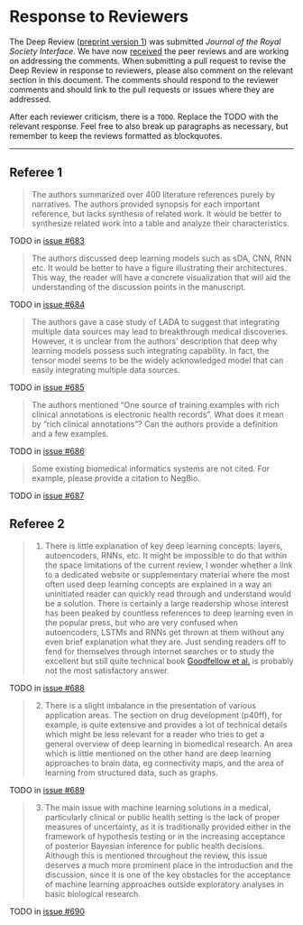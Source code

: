 # Response to Reviewers

The Deep Review ([preprint version 1](https://www.biorxiv.org/content/early/2017/05/28/142760)) was submitted _Journal of the Royal Society Interface_.
We have now [received](https://github.com/greenelab/deep-review/issues/678) the peer reviews and are working on addressing the comments.
When submitting a pull request to revise the Deep Review in response to reviewers, please also comment on the relevant section in this document.
The comments should respond to the reviewer comments and should link to the pull requests or issues where they are addressed.

After each reviewer criticism, there is a `TODO`.
Replace the TODO with the relevant response.
Feel free to also break up paragraphs as necessary, but remember to keep the reviews formatted as blockquotes.

***

## Referee 1

> The authors summarized over 400 literature references purely by narratives. The authors provided synopsis for each important reference, but lacks synthesis of related work. It would be better to synthesize related work into a table and analyze their characteristics. 

TODO in [issue #683](https://github.com/greenelab/deep-review/issues/683)

> The authors discussed deep learning models such as sDA, CNN, RNN etc. It would be better to have a figure illustrating their architectures. This way, the reader will have a concrete visualization that will aid the understanding of the discussion points in the manuscript. 

TODO in [issue #684](https://github.com/greenelab/deep-review/issues/684)

> The authors gave a case study of LADA to suggest that integrating multiple data sources may lead to breakthrough medical discoveries. However, it is unclear from the authors’ description that deep why learning models possess such integrating capability. In fact, the tensor model seems to be the widely acknowledged model that can easily integrating multiple data sources.

TODO in [issue #685](https://github.com/greenelab/deep-review/issues/685)

> The authors mentioned “One source of training examples with rich clinical annotations is electronic health records”. What does it mean by “rich clinical annotations”? Can the authors provide a definition and a few examples. 

TODO in [issue #686](https://github.com/greenelab/deep-review/issues/686)

> Some existing biomedical informatics systems are not cited. For example, please provide a citation to NegBio. 

TODO in [issue #687](https://github.com/greenelab/deep-review/issues/687)

## Referee 2

> 1) There is little explanation of key deep learning concepts: layers, autoencoders, RNNs, etc. It might be impossible to do that within the space limitations of the current review, I wonder whether a link to a dedicated website or supplementary material where the most often used deep learning concepts are explained in a way an uninitiated reader can quickly read through and understand would be a solution. There is certainly a large readership whose interest has been peaked by countless references to deep learning even in the popular press, but who are very confused when autoencoders, LSTMs and RNNs get thrown at them without any even brief explanation what they are. Just sending readers off to fend for themselves through internet searches or to study the excellent but still quite technical book [Goodfellow et al.](http://www.deeplearningbook.org/ "Deep Learning. Ian Goodfellow, Yoshua Bengio, Aaron Courville. 2016") is probably not the most satisfactory answer. 

TODO in [issue #688](https://github.com/greenelab/deep-review/issues/688)

> 2) There is a slight imbalance in the presentation of various application areas. The section on drug development (p40ff), for example, is quite extensive and provides a lot of technical details which might be less relevant for a reader who tries to get a general overview of deep learning in biomedical research. An area which is little mentioned on the other hand are deep learning approaches to brain data, eg connectivity maps, and the area of learning from structured data, such as graphs. 

TODO in [issue #689](https://github.com/greenelab/deep-review/issues/689)

> 3)  The main issue with machine learning solutions in a medical, particularly clinical or public health setting is the lack of proper measures of uncertainty, as it is traditionally provided either in the framework of hypothesis testing or in the increasing acceptance of posterior Bayesian inference for public health decisions. Although this is mentioned throughout the review, this issue deserves a much more prominent place in the introduction and the discussion, since it is one of the key obstacles for the acceptance of machine learning approaches outside exploratory analyses in basic biological research.

TODO in [issue #690](https://github.com/greenelab/deep-review/issues/690)

